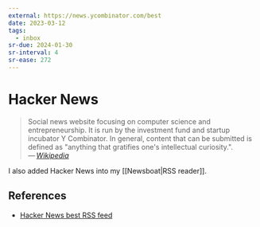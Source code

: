 ```yaml
---
external: https://news.ycombinator.com/best
date: 2023-03-12
tags:
  - inbox
sr-due: 2024-01-30
sr-interval: 4
sr-ease: 272
---
```


# Hacker News

> Social news website focusing on computer science and entrepreneurship. It is
> run by the investment fund and startup incubator Y Combinator. In general,
> content that can be submitted is defined as "anything that gratifies one's
> intellectual curiosity.".\
> — <cite>[Wikipedia](https://en.wikipedia.org/wiki/Hacker_News)</cite>

I also added Hacker News into my [[Newsboat|RSS reader]].

## References

- [Hacker News best RSS feed](https://hnrss.org/best)
